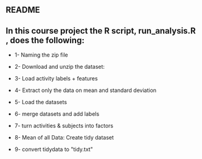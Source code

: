 ## README

## In this course project the R script,  run_analysis.R , does the following:


* 1- Naming the zip file

* 2- Download and unzip the dataset: 

* 3- Load activity labels + features 

* 4- Extract only the data on mean and standard deviation 

* 5- Load the datasets 

* 6- merge datasets and add labels 

* 7- turn activities & subjects into factors 

* 8- Mean of all Data: Create tidy dataset

* 9- convert tidydata to "tidy.txt"
